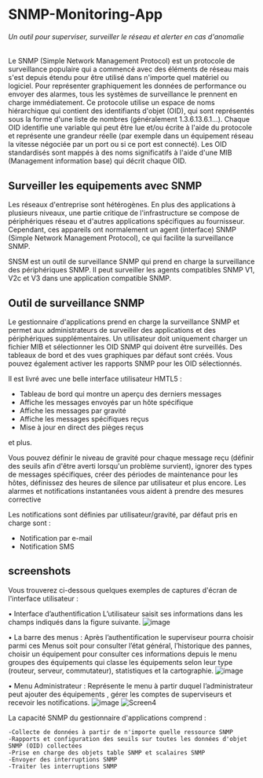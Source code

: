 # SNMP-Monitoring-App

###### Un outil pour superviser, surveiller le réseau et alerter en cas d'anomalie 

Le SNMP (Simple Network Management Protocol) est un protocole de surveillance populaire qui a commencé avec des éléments de réseau mais s'est depuis étendu pour être utilisé dans n'importe quel matériel ou logiciel.
Pour représenter graphiquement les données de performance ou envoyer des alarmes, tous les systèmes de surveillance le prennent en charge immédiatement.
Ce protocole utilise un espace de noms hiérarchique qui contient des identifiants d'objet (OID), qui sont représentés sous la forme d'une liste de nombres (généralement 1.3.6.13.6.1...).
Chaque OID identifie une variable qui peut être lue et/ou écrite à l'aide du protocole et représente une grandeur réelle (par exemple dans un équipement réseau la vitesse négociée par un port ou si ce port est connecté).
Les OID standardisés sont mappés à des noms significatifs à l'aide d'une MIB (Management information base) qui décrit chaque OID.

## Surveiller les equipements avec SNMP

Les réseaux d'entreprise sont hétérogènes. En plus des applications à plusieurs niveaux, une partie critique de l'infrastructure se compose de périphériques réseau et d'autres applications spécifiques au fournisseur. Cependant, ces appareils ont normalement un agent (interface) SNMP (Simple Network Management Protocol), ce qui facilite la surveillance SNMP.

SNSM est un outil de surveillance SNMP qui prend en charge la surveillance des périphériques SNMP. Il peut surveiller les agents compatibles SNMP V1, V2c et V3 dans une application compatible SNMP. 

## Outil de surveillance SNMP

Le gestionnaire d'applications prend en charge la surveillance SNMP et permet aux administrateurs de surveiller des applications et des périphériques supplémentaires. Un utilisateur doit uniquement charger un fichier MIB et sélectionner les OID SNMP qui doivent être surveillés. Des tableaux de bord et des vues graphiques par défaut sont créés. Vous pouvez également activer les rapports SNMP pour les OID sélectionnés.

 Il est livré avec une belle interface utilisateur HMTL5 :
* Tableau de bord qui montre un aperçu des derniers messages
* Affiche les messages envoyés par un hôte spécifique
* Affiche les messages par gravité
* Affiche les messages spécifiques reçus
* Mise à jour en direct des pièges reçus

et plus.

Vous pouvez définir le niveau de gravité pour chaque message reçu (définir des seuils afin d'être averti lorsqu'un problème survient), ignorer des types de messages spécifiques, créer des périodes de maintenance pour les hôtes, définissez des heures de silence par utilisateur et plus encore. Les alarmes et notifications instantanées vous aident à prendre des mesures corrective


Les notifications sont définies par utilisateur/gravité, par défaut pris en charge sont :
* Notification par e-mail
* Notification SMS

## screenshots

Vous trouverez ci-dessous quelques exemples de captures d'écran de l'interface utilisateur :

• Interface d’authentification
L’utilisateur saisit ses informations dans les champs indiqués dans la figure suivante.
![image](https://user-images.githubusercontent.com/81916000/139585935-805764a0-dbf9-4cfb-b2da-6483ee7d1efc.png)

• La barre des menus :
Après l’authentification le superviseur pourra choisir parmi ces Menus soit pour consulter
l’état général, l’historique des pannes, choisir un équipement pour consulter ces informations
depuis le menu groupes des équipements qui classe les équipements selon leur type (routeur,
serveur, commutateur), statistiques et la cartographie.
![image](https://user-images.githubusercontent.com/81916000/139591063-65fa8740-f4a1-4b1f-b14c-936abdb66daf.png)

• Menu Administrateur :
Représente le menu à partir duquel l’administrateur peut ajouter des équipements , gérer
les comptes de superviseurs et recevoir les notifications.
![image](https://user-images.githubusercontent.com/81916000/139592503-d2a00930-fdf8-41dd-9492-b66d821a4f15.png)
![Screen4](/css/screenshots/Screen4.png?raw=true "Screen4")


La capacité SNMP du gestionnaire d'applications comprend :

    -Collecte de données à partir de n'importe quelle ressource SNMP
    -Rapports et configuration des seuils sur toutes les données d'objet SNMP (OID) collectées
    -Prise en charge des objets table SNMP et scalaires SNMP
    -Envoyer des interruptions SNMP
    -Traiter les interruptions SNMP




